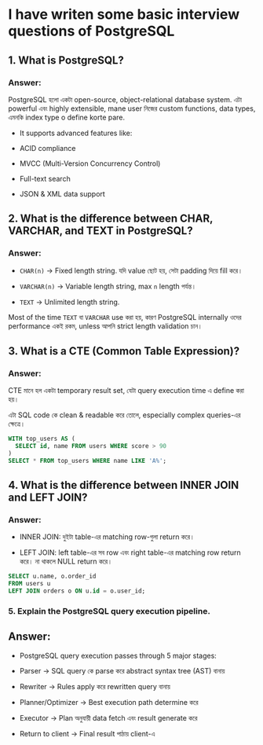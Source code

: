 # I have writen some basic interview questions of PostgreSQL

## 1. What is PostgreSQL?

### Answer:
PostgreSQL হলো একটা open-source, object-relational database system. এটা powerful এবং highly extensible, mane user নিজের custom functions, data types, এমনকি index type o define korte pare.

- It supports advanced features like:

- ACID compliance

- MVCC (Multi-Version Concurrency Control)

- Full-text search

- JSON & XML data support

## 2. What is the difference between CHAR, VARCHAR, and TEXT in PostgreSQL?

### Answer:
- `CHAR(n)` → Fixed length string. যদি value ছোট হয়, সেটা padding দিয়ে fill করে।

- `VARCHAR(n)` → Variable length string, max `n` length পর্যন্ত।

- `TEXT` → Unlimited length string.

Most of the time `TEXT` বা `VARCHAR` use করা হয়, কারণ PostgreSQL internally ওদের performance একই রকম, unless আপনি strict length validation চান।

## 3. What is a CTE (Common Table Expression)?

### Answer:
CTE মানে হল একটা temporary result set, যেটা query execution time এ define করা হয়।

এটা SQL code কে clean & readable করে তোলে, especially complex queries-এর ক্ষেত্রে।

```sql
WITH top_users AS (
  SELECT id, name FROM users WHERE score > 90
)
SELECT * FROM top_users WHERE name LIKE 'A%';
```

## 4. What is the difference between INNER JOIN and LEFT JOIN?

### Answer:
- INNER JOIN: দুইটা table-এর matching row-গুলা return করে।

- LEFT JOIN: left table-এর সব row এবং right table-এর matching row return করে। না থাকলে NULL return করে।

```sql
SELECT u.name, o.order_id
FROM users u
LEFT JOIN orders o ON u.id = o.user_id;
```

### 5. Explain the PostgreSQL query execution pipeline.

## Answer:
- PostgreSQL query execution passes through 5 major stages:

- Parser → SQL query কে parse করে abstract syntax tree (AST) বানায়

- Rewriter → Rules apply করে rewritten query বানায়

- Planner/Optimizer → Best execution path determine করে

- Executor → Plan অনুযায়ী data fetch এবং result generate করে

- Return to client → Final result পাঠায় client-এ
